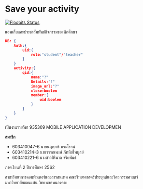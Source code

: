 # Save your activity

[![Floobits Status](https://floobits.com/wannaphong/android-group-project-saveyouractivity.svg)](https://floobits.com/wannaphong/android-group-project-saveyouractivity/redirect)

แอพเก็บและประชาสัมพันธ์กิจกรรมของนักศึกษา

```json
DB: {
	Auth:{
		uid:{
			role:"student"/"teacher"
		}
	}
	activity:{
		qid:{
			name:"?"
			Details:"?"
			image_url:"?"
			close:boolen
			member:{
				uid:boolen
			}
		}
	}
}
```

เป็นงานรายวิชา 935309 MOBILE APPLICATION DEVELOPMEN

**สมาชิก**
- 603410047-6	 นายนฤเบศร์ พระโรจน์
- 603410214-3	 นายวรรณพงษ์ ภัททิยไพบูลย์
- 603410221-6	 นางสาวสิรินาถ จริยพันธ์

ภาคเรียนที่ 2 ปีการศึกษา 2562

สาขาวิทยาการคอมพิวเตอร์และสารสนเทศ คณะวิทยาศาสตร์ประยุกต์และวิศวกรรมศาสตร์ มหาวิทยาลัยขอนแก่น วิทยาเขตหนองคาย